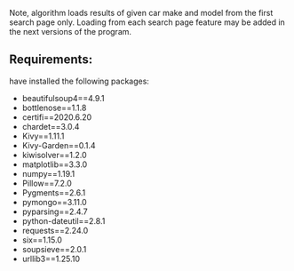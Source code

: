 Note, algorithm loads results of given car make and model from the first search page only.
Loading from each search page feature may be added in the next versions of the program.
 

## Requirements:
have installed the following packages:
* beautifulsoup4==4.9.1
* bottlenose==1.1.8
* certifi==2020.6.20
* chardet==3.0.4
* Kivy==1.11.1
* Kivy-Garden==0.1.4
* kiwisolver==1.2.0
* matplotlib==3.3.0
* numpy==1.19.1
* Pillow==7.2.0
* Pygments==2.6.1
* pymongo==3.11.0
* pyparsing==2.4.7
* python-dateutil==2.8.1
* requests==2.24.0
* six==1.15.0
* soupsieve==2.0.1
* urllib3==1.25.10
